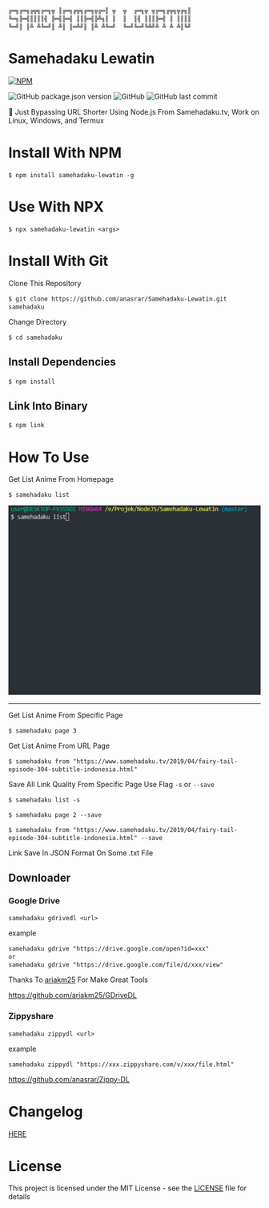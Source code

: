 ```
╔═╗╔═╗╔╦╗╔═╗╦ ║╔═╗╔╦╗╔═╗╦╔═║ ╦  ╦  ╔═╗╦ ╦╔═╗╔╦╗╦╔╗║
╚═╗╠═╣║║║║╣ ╠═╣╠═╣ ║║╠═╣╠╩╗║ ║  ║  ║╣ ║║║╠═╣ ║ ║║║║
╚═╝║ ║╩ ╩╚═╝║ ╩║ ║═╩╝║ ║╩ ╩╚═╝  ╚═╝╚═╝╚╩╝╩ ╩ ╩ ╩║╚╝
```

# Samehadaku Lewatin

[![NPM](https://nodei.co/npm/samehadaku-lewatin.png?compact=true)](https://nodei.co/npm/samehadaku-lewatin/)

![GitHub package.json version](https://img.shields.io/github/package-json/v/anasrar/samehadaku-lewatin.svg) ![GitHub](https://img.shields.io/github/license/anasrar/samehadaku-lewatin.svg)
![GitHub last commit](https://img.shields.io/github/last-commit/anasrar/Samehadaku-Lewatin.svg)

🏃‍ Just Bypassing URL Shorter Using Node.js From Samehadaku.tv, Work on Linux, Windows, and Termux

# Install With NPM

```
$ npm install samehadaku-lewatin -g
```

# Use With NPX

```
$ npx samehadaku-lewatin <args>
```

# Install With Git

Clone This Repository

```
$ git clone https://github.com/anasrar/Samehadaku-Lewatin.git samehadaku
```

Change Directory

```
$ cd samehadaku
```

## Install Dependencies

```
$ npm install
```

## Link Into Binary

```
$ npm link
```

# How To Use

Get List Anime From Homepage
```
$ samehadaku list
```

![DEMO](DEMO.gif)

___

Get List Anime From Specific Page
```
$ samehadaku page 3
```

Get List Anime From URL Page
```
$ samehadaku from "https://www.samehadaku.tv/2019/04/fairy-tail-episode-304-subtitle-indonesia.html"
```

Save All Link Quality From Specific Page Use Flag ```-s``` or ```--save```
```
$ samehadaku list -s
```
```
$ samehadaku page 2 --save
```
```
$ samehadaku from "https://www.samehadaku.tv/2019/04/fairy-tail-episode-304-subtitle-indonesia.html" --save
```

Link Save In JSON Format On Some .txt File

## Downloader

### Google Drive

```
samehadaku gdrivedl <url>
```
example

```
samehadaku gdrive "https://drive.google.com/open?id=xxx"
or
samehadaku gdrive "https://drive.google.com/file/d/xxx/view"
```

Thanks To [ariakm25](https://github.com/ariakm25) For Make Great Tools

https://github.com/ariakm25/GDriveDL

### Zippyshare

```
samehadaku zippydl <url>
```
example

```
samehadaku zippydl "https://xxx.zippyshare.com/v/xxx/file.html"
```

https://github.com/anasrar/Zippy-DL

# Changelog
[HERE](CHANGELOG.md)

# License

This project is licensed under the MIT License - see the [LICENSE](LICENSE) file for details